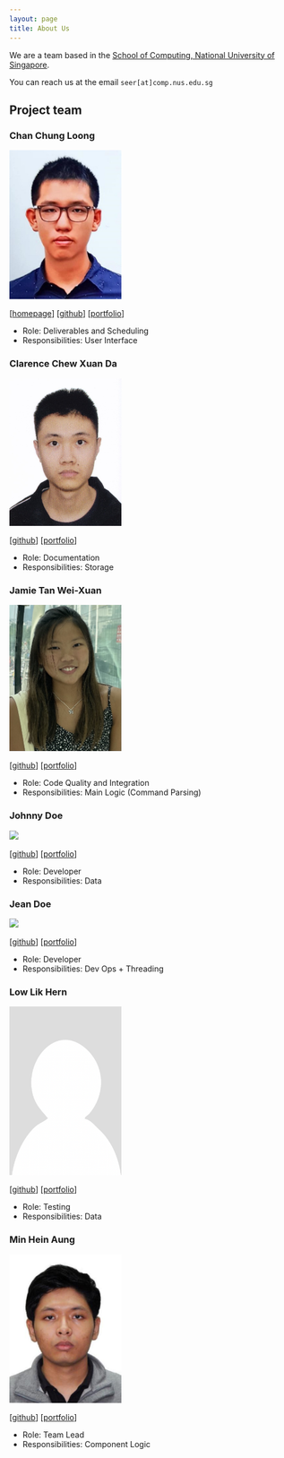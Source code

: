 ```yaml
---
layout: page
title: About Us
---
```


We are a team based in the [School of Computing, National University of Singapore](http://www.comp.nus.edu.sg).

You can reach us at the email `seer[at]comp.nus.edu.sg`

## Project team

### Chan Chung Loong

<img src="images/hikoya.png" width="200px">

[[homepage](http://www.comp.nus.edu.sg/~damithch)]
[[github](https://github.com/hikoya)]
[[portfolio](team/hikoya.md)]

* Role: Deliverables and Scheduling
* Responsibilities: User Interface

### Clarence Chew Xuan Da

<img src="images/clarence-chew.png" width="200px">

[[github](http://github.com/clarence-chew)]
[[portfolio](team/clarence-chew.md)]

* Role: Documentation
* Responsibilities: Storage

### Jamie Tan Wei-Xuan

<img src="images/jamie.png" width="200px">

[[github](http://github.com/jamietan2002)]
[[portfolio](team/jamie.md)]

* Role: Code Quality and Integration
* Responsibilities: Main Logic (Command Parsing)

### Johnny Doe

<img src="images/johndoe.png" width="200px">

[[github](http://github.com/johndoe)] [[portfolio](team/johndoe.md)]

* Role: Developer
* Responsibilities: Data

### Jean Doe

<img src="images/johndoe.png" width="200px">

[[github](http://github.com/johndoe)]
[[portfolio](team/johndoe.md)]

* Role: Developer
* Responsibilities: Dev Ops + Threading

### Low Lik Hern

<img src="images/likhern.png" width="200px">

[[github](http://github.com/likhern)]
[[portfolio](team/likhern.md)]

* Role: Testing
* Responsibilities: Data

### Min Hein Aung

<img src="images/minheina.png" width="200px">

[[github](http://github.com/minheina)]
[[portfolio](team/minheina.md)]

* Role: Team Lead 
* Responsibilities: Component Logic

